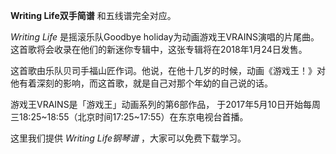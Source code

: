 

**Writing Life双手简谱** 和五线谱完全对应。

_Writing Life_ 是摇滚乐队Goodbye
holiday为动画游戏王VRAINS演唱的片尾曲。这首歌将会收录在他们的新迷你专辑中，这张专辑将在2018年1月24日发售。

这首歌由乐队贝司手福山匠作词。他说，在他十几岁的时候，动画《游戏王！》对他有着深刻的影响，而这首歌，就是自己对那个年幼的自己说的话。

游戏王VRAINS是「游戏王」动画系列的第6部作品，
于2017年5月10日开始每周三18:25~18:55（北京时间17:25~17:55）在东京电视台首播。

这里我们提供 _Writing Life钢琴谱_ ，大家可以免费下载学习。

